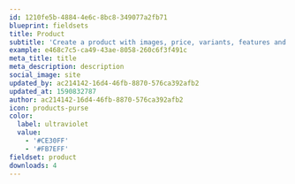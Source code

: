 ```yaml
---
id: 1210fe5b-4884-4e6c-8bc8-349077a2fb71
blueprint: fieldsets
title: Product
subtitle: 'Create a product with images, price, variants, features and details.'
example: e468c7c5-ca49-43ae-8058-260c6f3f491c
meta_title: title
meta_description: description
social_image: site
updated_by: ac214142-16d4-46fb-8870-576ca392afb2
updated_at: 1590832787
author: ac214142-16d4-46fb-8870-576ca392afb2
icon: products-purse
color:
  label: ultraviolet
  value:
    - '#CE30FF'
    - '#FB7EFF'
fieldset: product
downloads: 4
---
```

